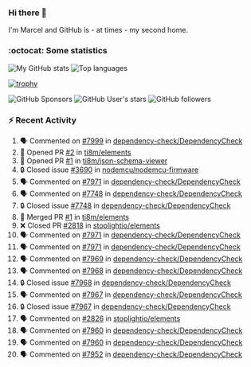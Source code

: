 ### Hi there 👋

I'm Marcel and GitHub is - at times - my second home.

<!--
**marcelstoer/marcelstoer** is a ✨ _special_ ✨ repository because its `README.md` (this file) appears on your GitHub profile.

Here are some ideas to get you started:

- 🔭 I’m currently working on ...
- 🌱 I’m currently learning ...
- 👯 I’m looking to collaborate on ...
- 🤔 I’m looking for help with ...
- 💬 Ask me about ...
- 📫 How to reach me: ...
- 😄 Pronouns: ...
- ⚡ Fun fact: ...
-->

### :octocat: Some statistics

<!-- https://github.com/anuraghazra/github-readme-stats -->

![My GitHub stats](https://github-readme-stats.vercel.app/api?username=marcelstoer&count_private=true&show_icons=true&hide_title=true)
![Top languages](https://github-readme-stats.vercel.app/api/top-langs/?username=marcelstoer&layout=compact&count_private=true&show_icons=true&hide_title=true&langs_count=10)

[![trophy](https://github-profile-trophy.vercel.app/?username=marcelstoer)](https://github.com/marcelstoer)

![GitHub Sponsors](https://img.shields.io/github/sponsors/marcelstoer?style=social)
![GitHub User's stars](https://img.shields.io/github/stars/marcelstoer?style=social)
![GitHub followers](https://img.shields.io/github/followers/marcelstoer?style=social)

### :zap: Recent Activity

<!--START_SECTION:activity-->
1. 🗣 Commented on [#7999](https://github.com/dependency-check/DependencyCheck/pull/7999#issuecomment-3361387748) in [dependency-check/DependencyCheck](https://github.com/dependency-check/DependencyCheck)
2. 💪 Opened PR [#2](https://github.com/ti8m/elements/pull/2) in [ti8m/elements](https://github.com/ti8m/elements)
3. 💪 Opened PR [#1](https://github.com/ti8m/json-schema-viewer/pull/1) in [ti8m/json-schema-viewer](https://github.com/ti8m/json-schema-viewer)
4. 🔒 Closed issue [#3690](https://github.com/nodemcu/nodemcu-firmware/issues/3690) in [nodemcu/nodemcu-firmware](https://github.com/nodemcu/nodemcu-firmware)
5. 🗣 Commented on [#7971](https://github.com/dependency-check/DependencyCheck/issues/7971#issuecomment-3348803004) in [dependency-check/DependencyCheck](https://github.com/dependency-check/DependencyCheck)
6. 🗣 Commented on [#7748](https://github.com/dependency-check/DependencyCheck/issues/7748#issuecomment-3342028915) in [dependency-check/DependencyCheck](https://github.com/dependency-check/DependencyCheck)
7. 🔒 Closed issue [#7748](https://github.com/dependency-check/DependencyCheck/issues/7748) in [dependency-check/DependencyCheck](https://github.com/dependency-check/DependencyCheck)
8. 🎉 Merged PR [#1](https://github.com/ti8m/elements/pull/1) in [ti8m/elements](https://github.com/ti8m/elements)
9. ❌ Closed PR [#2818](https://github.com/stoplightio/elements/pull/2818) in [stoplightio/elements](https://github.com/stoplightio/elements)
10. 🗣 Commented on [#7971](https://github.com/dependency-check/DependencyCheck/issues/7971#issuecomment-3332193225) in [dependency-check/DependencyCheck](https://github.com/dependency-check/DependencyCheck)
11. 🗣 Commented on [#7971](https://github.com/dependency-check/DependencyCheck/issues/7971#issuecomment-3330315627) in [dependency-check/DependencyCheck](https://github.com/dependency-check/DependencyCheck)
12. 🗣 Commented on [#7969](https://github.com/dependency-check/DependencyCheck/issues/7969#issuecomment-3330269551) in [dependency-check/DependencyCheck](https://github.com/dependency-check/DependencyCheck)
13. 🗣 Commented on [#7968](https://github.com/dependency-check/DependencyCheck/issues/7968#issuecomment-3330253144) in [dependency-check/DependencyCheck](https://github.com/dependency-check/DependencyCheck)
14. 🔒 Closed issue [#7968](https://github.com/dependency-check/DependencyCheck/issues/7968) in [dependency-check/DependencyCheck](https://github.com/dependency-check/DependencyCheck)
15. 🗣 Commented on [#7967](https://github.com/dependency-check/DependencyCheck/issues/7967#issuecomment-3328607788) in [dependency-check/DependencyCheck](https://github.com/dependency-check/DependencyCheck)
16. 🔒 Closed issue [#7967](https://github.com/dependency-check/DependencyCheck/issues/7967) in [dependency-check/DependencyCheck](https://github.com/dependency-check/DependencyCheck)
17. 🗣 Commented on [#2826](https://github.com/stoplightio/elements/pull/2826#issuecomment-3324565644) in [stoplightio/elements](https://github.com/stoplightio/elements)
18. 🗣 Commented on [#7960](https://github.com/dependency-check/DependencyCheck/issues/7960#issuecomment-3324184784) in [dependency-check/DependencyCheck](https://github.com/dependency-check/DependencyCheck)
19. 🗣 Commented on [#7960](https://github.com/dependency-check/DependencyCheck/issues/7960#issuecomment-3324119877) in [dependency-check/DependencyCheck](https://github.com/dependency-check/DependencyCheck)
20. 🗣 Commented on [#7952](https://github.com/dependency-check/DependencyCheck/pull/7952#issuecomment-3323925439) in [dependency-check/DependencyCheck](https://github.com/dependency-check/DependencyCheck)
<!--END_SECTION:activity-->

